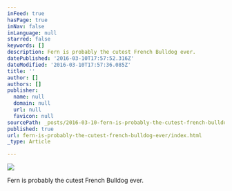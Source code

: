 ```yaml
---
inFeed: true
hasPage: true
inNav: false
inLanguage: null
starred: false
keywords: []
description: Fern is probably the cutest French Bulldog ever.
datePublished: '2016-03-10T17:57:52.316Z'
dateModified: '2016-03-10T17:57:36.085Z'
title: ''
author: []
authors: []
publisher:
  name: null
  domain: null
  url: null
  favicon: null
sourcePath: _posts/2016-03-10-fern-is-probably-the-cutest-french-bulldog-ever.md
published: true
url: fern-is-probably-the-cutest-french-bulldog-ever/index.html
_type: Article

---
```

![](https://the-grid-user-content.s3-us-west-2.amazonaws.com/04b63098-727c-43e8-80c9-08a5efe1195b.jpg)

Fern is probably the cutest French Bulldog ever.